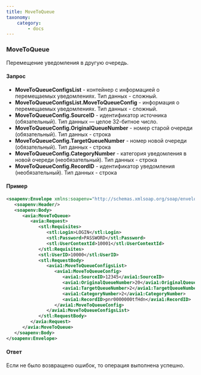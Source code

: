 ```yaml
---
title: MoveToQueue
taxonomy:
    category:
        - docs
---
```


### MoveToQueue

Перемещение уведомления в другую очередь.

#### Запрос

- **MoveToQueueConfigsList** -  контейнер с информацией о перемещаемых уведомлениях. Тип данных - сложный.
- **MoveToQueueConfigsList.MoveToQueueConfig** - информация о перемещаемых уведомлениях. Тип данных - сложный. 
- **MoveToQueueConfig.SourceID** - идентификатор источника (обязательный).  Тип данных — целое 32-битное число.
- **MoveToQueueConfig.OriginalQueueNumber** - номер старой очереди (обязательный). Тип данных - строка
- **MoveToQueueConfig.TargetQueueNumber** - номер новой очереди (обязательный). Тип данных - строка
- **MoveToQueueConfig.CategoryNumber** - категория уведомления в новой очереди (необязательный). Тип данных - строка
- **MoveToQueueConfig.RecordID** - идентификатор уведомления (необязательный). Тип данных - строка

#### Пример
```xml
<soapenv:Envelope xmlns:soapenv="http://schemas.xmlsoap.org/soap/envelope/" xmlns:avia="http://nemo-ibe.com/Avia" xmlns:stl="http://nemo-ibe.com/STL" xmlns:avia1="http://nemo.travel/Avia">
   <soapenv:Header/>
   <soapenv:Body>
      <avia:MoveToQueue>
         <avia:Request>
            <stl:Requisites>
               <stl:Login>LOGIN</stl:Login>
               <stl:Password>PASSWORD</stl:Password>
               <stl:UserContextId>10001</stl:UserContextId>
            </stl:Requisites>
            <stl:UserID>10000</stl:UserID>
            <stl:RequestBody>
               <avia1:MoveToQueueConfigsList>
                  <avia1:MoveToQueueConfig>
                     <avia1:SourceID>12345</avia1:SourceID>
                     <avia1:OriginalQueueNumber>20</avia1:OriginalQueueNumber>
                     <avia1:TargetQueueNumber>2</avia1:TargetQueueNumber>
                     <avia1:CategoryNumber>2</avia1:CategoryNumber>
                     <avia1:RecordID>pnr0000000tfHdn</avia1:RecordID>
                  </avia1:MoveToQueueConfig>
               </avia1:MoveToQueueConfigsList>
            </stl:RequestBody>
         </avia:Request>
      </avia:MoveToQueue>
   </soapenv:Body>
</soapenv:Envelope>
```
#### Ответ
Если не было возвращено ошибок, то операция выполнена успешно.